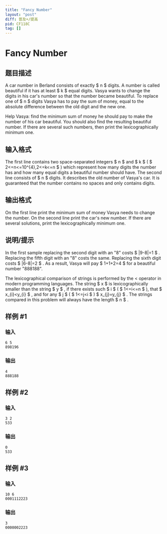 ```yaml
---
title: "Fancy Number"
layout: "post"
diff: 普及+/提高
pid: CF118C
tag: []
---
```


# Fancy Number

## 题目描述

A car number in Berland consists of exactly $ n $ digits. A number is called beautiful if it has at least $ k $ equal digits. Vasya wants to change the digits in his car's number so that the number became beautiful. To replace one of $ n $ digits Vasya has to pay the sum of money, equal to the absolute difference between the old digit and the new one.

Help Vasya: find the minimum sum of money he should pay to make the number of his car beautiful. You should also find the resulting beautiful number. If there are several such numbers, then print the lexicographically minimum one.

## 输入格式

The first line contains two space-separated integers $ n $ and $ k $ ( $ 2<=n<=10^{4},2<=k<=n $ ) which represent how many digits the number has and how many equal digits a beautiful number should have. The second line consists of $ n $ digits. It describes the old number of Vasya's car. It is guaranteed that the number contains no spaces and only contains digits.

## 输出格式

On the first line print the minimum sum of money Vasya needs to change the number. On the second line print the car's new number. If there are several solutions, print the lexicographically minimum one.

## 说明/提示

In the first sample replacing the second digit with an "8" costs $ |9-8|=1 $ . Replacing the fifth digit with an "8" costs the same. Replacing the sixth digit costs $ |6-8|=2 $ . As a result, Vasya will pay $ 1+1+2=4 $ for a beautiful number "888188".

The lexicographical comparison of strings is performed by the < operator in modern programming languages. The string $ x $ is lexicographically smaller than the string $ y $ , if there exists such $ i $ ( $ 1<=i<=n $ ), that $ x_{i}&lt;y_{i} $ , and for any $ j $ ( $ 1<=j&lt;i $ ) $ x_{j}=y_{j} $ . The strings compared in this problem will always have the length $ n $ .

## 样例 #1

### 输入

```
6 5
898196

```

### 输出

```
4
888188

```

## 样例 #2

### 输入

```
3 2
533

```

### 输出

```
0
533

```

## 样例 #3

### 输入

```
10 6
0001112223

```

### 输出

```
3
0000002223

```


